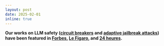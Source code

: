 ```yaml
---
layout: post
date: 2025-02-01 
inline: true
---
```



**Our works on LLM safety ([circuit breakers](https://arxiv.org/abs/2406.04313) and [adaptive jailbreak attacks](https://arxiv.org/abs/2404.02151)) have been featured in [Forbes](https://www.forbes.com/sites/lanceeliot/2025/01/15/embedding-llm-circuit-breakers-into-ai-might-save-us-from-a-whole-lot-of-ghastly-troubles/), [Le Figaro](https://www.lefigaro.fr/international/quand-chatgpt-deraille-faut-il-s-en-inquieter-20250201), and [24 heures](https://www.24heures.ch/chatgpt-quand-les-ia-deraillent-faut-il-sen-inquieter-117931493846).**

